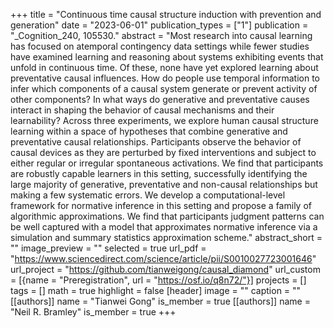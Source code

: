 +++
title = "Continuous time causal structure induction with prevention and generation"
date = "2023-06-01"
publication_types = ["1"]
publication = "_Cognition_240, 105530."
abstract = "Most research into causal learning has focused on atemporal contingency data settings while fewer studies have examined learning and reasoning about systems exhibiting events that unfold in continuous time. Of these, none have yet explored learning about preventative causal influences. How do people use temporal information to infer which components of a causal system generate or prevent activity of other components? In what ways do generative and preventative causes interact in shaping the behavior of causal mechanisms and their learnability? Across three experiments, we explore human causal structure learning within a space of hypotheses that combine generative and preventative causal relationships. Participants observe the behavior of causal devices as they are perturbed by fixed interventions and subject to either regular or irregular spontaneous activations. We find that participants are robustly capable learners in this setting, successfully identifying the large majority of generative, preventative and non-causal relationships but making a few systematic errors. We develop a computational-level framework for normative inference in this setting and propose a family of algorithmic approximations. We find that participants judgment patterns can be well captured with a model that approximates normative inference via a simulation and summary statistics approximation scheme."
abstract_short = ""
image_preview = ""
selected = true
url_pdf = "https://www.sciencedirect.com/science/article/pii/S0010027723001646"
url_project = "https://github.com/tianweigong/causal_diamond"
url_custom = [{name = "Preregistration", url = "https://osf.io/q8n72/"}]
projects = []
tags = []
math = true
highlight = false
[header]
image = ""
caption = ""
[[authors]]
	name = "Tianwei Gong"
	is_member = true
[[authors]]
	name = "Neil R. Bramley"
	is_member = true
+++
